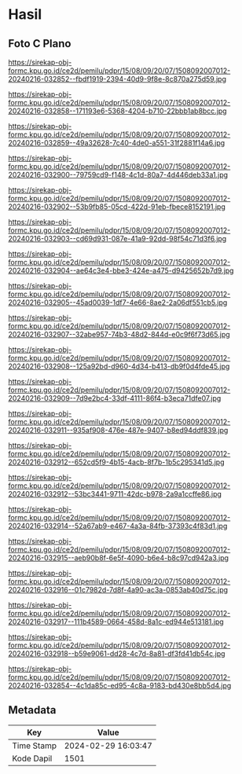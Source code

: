 # Hasil

## Foto C Plano

https://sirekap-obj-formc.kpu.go.id/ce2d/pemilu/pdpr/15/08/09/20/07/1508092007012-20240216-032852--fbdf1919-2394-40d9-9f8e-8c870a275d59.jpg

https://sirekap-obj-formc.kpu.go.id/ce2d/pemilu/pdpr/15/08/09/20/07/1508092007012-20240216-032858--171193e6-5368-4204-b710-22bbb1ab8bcc.jpg

https://sirekap-obj-formc.kpu.go.id/ce2d/pemilu/pdpr/15/08/09/20/07/1508092007012-20240216-032859--49a32628-7c40-4de0-a551-31f2881f14a6.jpg

https://sirekap-obj-formc.kpu.go.id/ce2d/pemilu/pdpr/15/08/09/20/07/1508092007012-20240216-032900--79759cd9-f148-4c1d-80a7-4d446deb33a1.jpg

https://sirekap-obj-formc.kpu.go.id/ce2d/pemilu/pdpr/15/08/09/20/07/1508092007012-20240216-032902--53b9fb85-05cd-422d-91eb-fbece8152191.jpg

https://sirekap-obj-formc.kpu.go.id/ce2d/pemilu/pdpr/15/08/09/20/07/1508092007012-20240216-032903--cd69d931-087e-41a9-92dd-98f54c71d3f6.jpg

https://sirekap-obj-formc.kpu.go.id/ce2d/pemilu/pdpr/15/08/09/20/07/1508092007012-20240216-032904--ae64c3e4-bbe3-424e-a475-d9425652b7d9.jpg

https://sirekap-obj-formc.kpu.go.id/ce2d/pemilu/pdpr/15/08/09/20/07/1508092007012-20240216-032905--45ad0039-1df7-4e66-8ae2-2a06df551cb5.jpg

https://sirekap-obj-formc.kpu.go.id/ce2d/pemilu/pdpr/15/08/09/20/07/1508092007012-20240216-032907--32abe957-74b3-48d2-844d-e0c9f6f73d65.jpg

https://sirekap-obj-formc.kpu.go.id/ce2d/pemilu/pdpr/15/08/09/20/07/1508092007012-20240216-032908--125a92bd-d960-4d34-b413-db9f0d4fde45.jpg

https://sirekap-obj-formc.kpu.go.id/ce2d/pemilu/pdpr/15/08/09/20/07/1508092007012-20240216-032909--7d9e2bc4-33df-4111-86f4-b3eca71dfe07.jpg

https://sirekap-obj-formc.kpu.go.id/ce2d/pemilu/pdpr/15/08/09/20/07/1508092007012-20240216-032911--935af908-476e-487e-9407-b8ed94ddf839.jpg

https://sirekap-obj-formc.kpu.go.id/ce2d/pemilu/pdpr/15/08/09/20/07/1508092007012-20240216-032912--652cd5f9-4b15-4acb-8f7b-1b5c295341d5.jpg

https://sirekap-obj-formc.kpu.go.id/ce2d/pemilu/pdpr/15/08/09/20/07/1508092007012-20240216-032912--53bc3441-9711-42dc-b978-2a9a1ccffe86.jpg

https://sirekap-obj-formc.kpu.go.id/ce2d/pemilu/pdpr/15/08/09/20/07/1508092007012-20240216-032914--52a67ab9-e467-4a3a-84fb-37393c4f83d1.jpg

https://sirekap-obj-formc.kpu.go.id/ce2d/pemilu/pdpr/15/08/09/20/07/1508092007012-20240216-032915--aeb90b8f-6e5f-4090-b6e4-b8c97cd942a3.jpg

https://sirekap-obj-formc.kpu.go.id/ce2d/pemilu/pdpr/15/08/09/20/07/1508092007012-20240216-032916--01c7982d-7d8f-4a90-ac3a-0853ab40d75c.jpg

https://sirekap-obj-formc.kpu.go.id/ce2d/pemilu/pdpr/15/08/09/20/07/1508092007012-20240216-032917--111b4589-0664-458d-8a1c-ed944e513181.jpg

https://sirekap-obj-formc.kpu.go.id/ce2d/pemilu/pdpr/15/08/09/20/07/1508092007012-20240216-032918--b59e9061-dd28-4c7d-8a81-df3fd41db54c.jpg

https://sirekap-obj-formc.kpu.go.id/ce2d/pemilu/pdpr/15/08/09/20/07/1508092007012-20240216-032854--4c1da85c-ed95-4c8a-9183-bd430e8bb5d4.jpg


## Metadata

| Key        | Value               |
| ---------- | ------------------- |
| Time Stamp | 2024-02-29 16:03:47 |
| Kode Dapil | 1501                |



